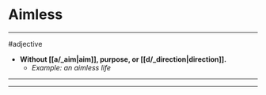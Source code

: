 # Aimless
---
#adjective
- **Without [[a/_aim|aim]], purpose, or [[d/_direction|direction]].**
	- _Example: an aimless life_
---
---
